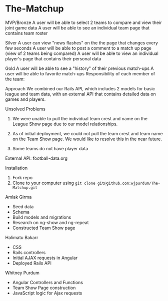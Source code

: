 # The-Matchup
MVP/Bronze
A user will be able to select 2 teams to compare and view their joint game data
A user will be able to see an individual team page that contains team roster

Silver
A user can view "news flashes" on the the page that changes every few seconds
A user will be able to post a comment to a match up page (view of 2 teams being compared)
A user will be able to view an individual player's page that contains their personal data

Gold
A user will be able to see a "history" of their previous match-ups
A user will be able to favorite match-ups
Responsibility of each member of the team:

Approach
We combined our Rails API, which includes 2 models for basic league and team data, with an external API that contains detailed data on games and players.

Unsolved Problems
1. We were unable to pull the individual team crest and name on the League Show page due to our model relationships.

2. As of initial deployment, we could not pull the team crest and team name on the Team Show page. We would like to resolve this in the near future.

3. Some teams do not have player data

External API: football-data.org

Installation
1. Fork repo
2. Clone to your computer using `git clone git@github.com:wjpurdum/The-Matchup.git`


Amlak Girma
- Seed data
- Schema
- Build models and migrations
- Research on ng-show and ng-repeat
- Constructed Team Show page

Halimatu Bakarr
- CSS
- Rails controllers
- Initial AJAX requests in Angular
- Deployed Rails API

Whitney Purdum
- Angular Controllers and Functions
- Team Show Page construction
- JavaScript logic for Ajax requests
